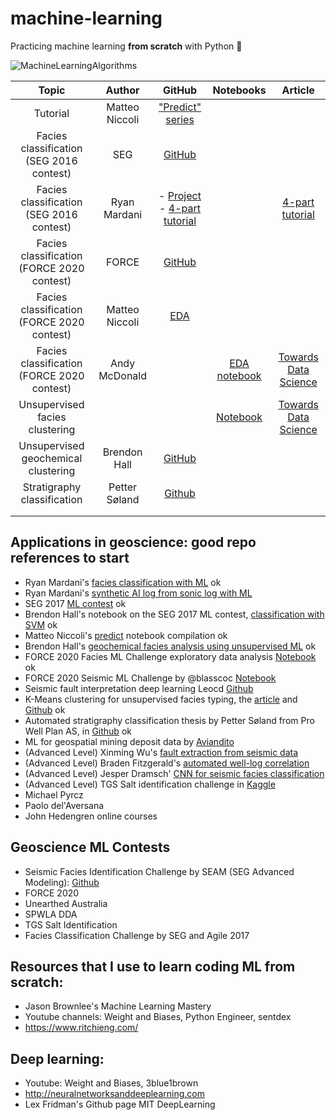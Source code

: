 # machine-learning
Practicing machine learning **from scratch** with Python 🐍

![MachineLearningAlgorithms](https://user-images.githubusercontent.com/51282928/75629032-2dc05400-5c11-11ea-9ab0-c920e79b6d66.png)

|Topic|Author|GitHub|Notebooks|Article|
|:--:|:--:|:--:|:--:|:--:|
|Tutorial|Matteo Niccoli|["Predict" series](https://github.com/mycarta/predict)|||
|Facies classification <br> (SEG 2016 contest)|SEG|[GitHub](https://github.com/seg/2016-ml-contest)|||
|Facies classification <br> (SEG 2016 contest)|Ryan Mardani|- [Project](https://github.com/mardani72/Facies-Classification-Machine-Learning) <br> - [4-part tutorial](https://github.com/mardani72/Practical_ML_Tutorial_Facies_examp)||[4-part tutorial](https://towardsdatascience.com/practical-machine-learning-tutorial-part-1-data-exploratory-analysis-c13d39b8f33b)|
|Facies classification <br> (FORCE 2020 contest)|FORCE|[GitHub](https://github.com/bolgebrygg/Force-2020-Machine-Learning-competition/tree/master/lithology_competition)|||
|Facies classification <br> (FORCE 2020 contest)|Matteo Niccoli|[EDA](https://github.com/mycarta/Force-2020-Machine-Learning-competition_predict-lithology-EDA)|||
|Facies classification <br> (FORCE 2020 contest)|Andy McDonald||[EDA notebook](https://nbviewer.jupyter.org/github/andymcdgeo/Petrophysics-Python-Series/blob/master/10%20-%20Exploratory%20Data%20Analysis%20with%20Well%20Log%20Data.ipynb)|[Towards Data Science](https://towardsdatascience.com/exploratory-data-analysis-with-well-log-data-98ad084c4e7)|
|Unsupervised facies clustering|||[Notebook](https://nbviewer.jupyter.org/github/tannisthamaiti/ML_well_log/blob/master/Welldata_manyfeatures.ipynb)|[Towards Data Science](https://towardsdatascience.com/machine-learning-applied-to-geophysical-well-log-data-58ebb6ee2bc6)|
|Unsupervised geochemical clustering|Brendon Hall|[GitHub](https://github.com/brendonhall/clustering_tutorial)|||
|Stratigraphy classification|Petter Søland|[Github](https://github.com/pro-well-plan/thesis_stratigraphy_prediction_2019)|||
||||||
||||||

## Applications in geoscience: good repo references to start
* Ryan Mardani's [facies classification with ML](https://github.com/mardani72/Facies-Classification-Machine-Learning) ok
* Ryan Mardani's [synthetic AI log from sonic log with ML](https://github.com/mardani72/AI_ML_Seismic_Log)
* SEG 2017 [ML contest](https://github.com/seg/2016-ml-contest) ok
* Brendon Hall's notebook on the SEG 2017 ML contest, [classification with SVM](https://github.com/mycarta/Force-2020-Machine-Learning-competition_predict-lithology-EDA) ok
* Matteo Niccoli's [predict](https://github.com/mycarta/predict) notebook compilation ok
* Brendon Hall's [geochemical facies analysis using unsupervised ML](https://github.com/brendonhall/clustering_tutorial) ok
* FORCE 2020 Facies ML Challenge exploratory data analysis [Notebook](https://nbviewer.jupyter.org/urls/gitlab.com/hilde.tveit.haland/public-notebooks/-/raw/master/Force%202020-%20CegalWells%20EDA.ipynb) ok
* FORCE 2020 Seismic ML Challenge by @blasscoc [Notebook](https://github.com/blasscoc/easy-as)
* Seismic fault interpretation deep learning Leocd [Github](https://github.com/leocd91/geoscience-ML-tutorial/blob/main/01_Seismic_Fault_Classification_DeepLearning_Synthetic.ipynb)
* K-Means clustering for unsupervised facies typing, the [article](https://towardsdatascience.com/machine-learning-applied-to-geophysical-well-log-data-58ebb6ee2bc6) and [Github](https://github.com/tannisthamaiti/ML_well_log) ok
* Automated stratigraphy classification thesis by Petter Søland from Pro Well Plan AS, in [Github](https://github.com/pro-well-plan/thesis_stratigraphy_prediction_2019) ok
* ML for geospatial mining deposit data by [Aviandito](https://github.com/aviandito/geospatial-ml)
* (Advanced Level) Xinming Wu's [fault extraction from seismic data](https://github.com/xinwucwp/faultSeg/blob/master/predNew.ipynb)
* (Advanced Level) Braden Fitzgerald's [automated well-log correlation](https://github.com/dfitzgerald3/AutomatedWellLogCorrelation)
* (Advanced Level) Jesper Dramsch' [CNN for seismic facies classification](https://github.com/mycarta/Force-2020-Machine-Learning-competition_predict-lithology-EDA)
* (Advanced Level) TGS Salt identification challenge in [Kaggle](https://www.kaggle.com/c/tgs-salt-identification-challenge/notebooks)
* Michael Pyrcz
* Paolo del'Aversana
* John Hedengren online courses

## Geoscience ML Contests
* Seismic Facies Identification Challenge by SEAM (SEG Advanced Modeling): [Github](https://github.com/AIcrowd/seismic-facies-identification-starter-kit)
* FORCE 2020
* Unearthed Australia
* SPWLA DDA
* TGS Salt Identification 
* Facies Classification Challenge by SEG and Agile 2017

## Resources that I use to learn coding ML from scratch:
* Jason Brownlee's Machine Learning Mastery
* Youtube channels: Weight and Biases, Python Engineer, sentdex
* https://www.ritchieng.com/

## Deep learning:
* Youtube: Weight and Biases, 3blue1brown
* http://neuralnetworksanddeeplearning.com
* Lex Fridman's Github page MIT DeepLearning
